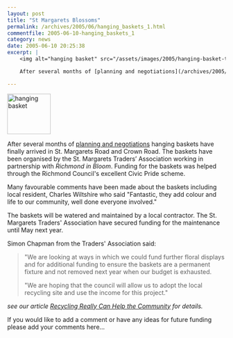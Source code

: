 ```yaml
---
layout: post
title: "St Margarets Blossoms"
permalink: /archives/2005/06/hanging_baskets_1.html
commentfile: 2005-06-10-hanging_baskets_1
category: news
date: 2005-06-10 20:25:38
excerpt: |
    <img alt="hanging basket" src="/assets/images/2005/hanging-basket-thumb.jpg" width="100" height="93" class="right" /></a>

    After several months of [planning and negotiations](/archives/2005/04/hanging_baskets.html) hanging baskets have finally arrived in St. Margarets Road and Crown Road. The baskets have been organised by the St. Margarets Traders’ Association working in partnership with Richmond in Bloom. Funding for the baskets was helped through the Richmond Council's excellent Civic Pride scheme.

---
```


<img alt="hanging basket" src="/assets/images/2005/hanging-basket-thumb.jpg" width="100" height="93" class="right" /></a>

After several months of [planning and negotiations](/archives/2005/04/hanging_baskets.html) hanging baskets have finally arrived in St. Margarets Road and Crown Road. The baskets have been organised by the St. Margarets Traders’ Association working in partnership with *Richmond in Bloom*. Funding for the baskets was helped through the Richmond Council's excellent Civic Pride scheme.

Many favourable comments have been made about the baskets including local resident, Charles Wiltshire who said "Fantastic, they add colour and life to our community, well done everyone involved."

The baskets will be watered and maintained by a local contractor. The St. Margarets Traders' Association have secured funding for the maintenance until May next year.

Simon Chapman from the Traders' Association said:

> "We are looking at ways in which we could fund further floral displays and for additional funding to ensure the baskets are a permanent fixture and not removed next year when our budget is exhausted.
>
> "We are hoping that the council will allow us to adopt the local recycling site and use the income for this project."

*see our article [Recycling Really Can Help the Community](/archives/2005/04/recycling_reall.html) for details.*

If you would like to add a comment or have any ideas for future funding please add your comments here...
